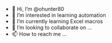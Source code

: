 - 👋 Hi, I’m @ohunter80
- 👀 I’m interested in learning automation
- 🌱 I’m currently learning Excel macros
- 💞️ I’m looking to collaborate on ...
- 📫 How to reach me ...

<!---
ohunter80/ohunter80 is a ✨ special ✨ repository because its `README.md` (this file) appears on your GitHub profile.
You can click the Preview link to take a look at your changes.
--->
